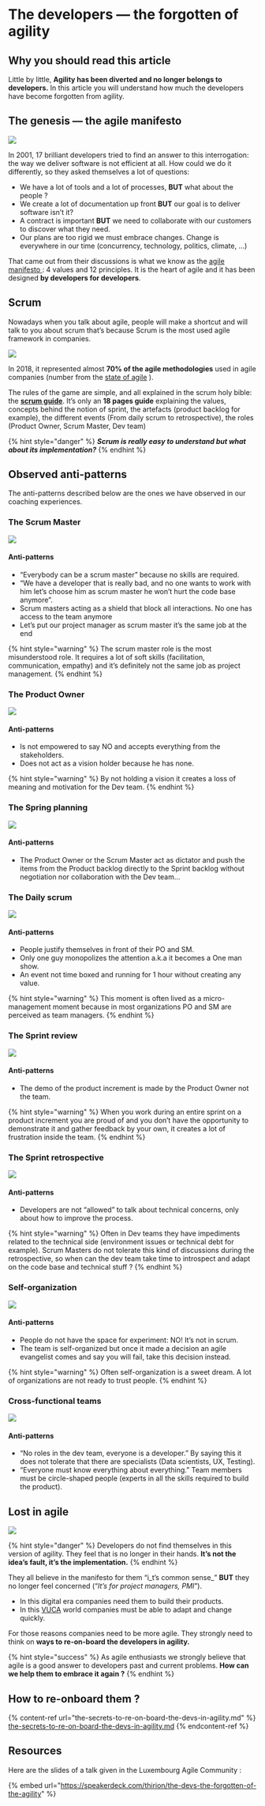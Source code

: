 # The developers — the forgotten of agility

## Why you should read this article

Little by little, **Agility has been diverted and no longer belongs to developers.** In this article you will understand how much the developers have become forgotten from agility.

## The genesis — the agile manifesto <a href="#1a5d" id="1a5d"></a>

![](<../../.gitbook/assets/image (364).png>)

In 2001, 17 brilliant developers tried to find an answer to this interrogation: the way we deliver software is not efficient at all. How could we do it differently, so they asked themselves a lot of questions:

* We have a lot of tools and a lot of processes, **BUT** what about the people ?
* We create a lot of documentation up front **BUT** our goal is to deliver software isn’t it?
* A contract is important **BUT** we need to collaborate with our customers to discover what they need.
* Our plans are too rigid we must embrace changes. Change is everywhere in our time (concurrency, technology, politics, climate, …)

That came out from their discussions is what we know as the [agile manifesto ](https://agilemanifesto.org): 4 values and 12 principles. It is the heart of agile and it has been designed **by developers for developers**.

## Scrum <a href="#1bb8" id="1bb8"></a>

Nowadays when you talk about agile, people will make a shortcut and will talk to you about scrum that’s because Scrum is the most used agile framework in companies.

![](<../../.gitbook/assets/image (366).png>)

In 2018, it represented almost **70% of the agile methodologies** used in agile companies (number from the [state of agile](https://www.stateofagile.com) ).

The rules of the game are simple, and all explained in the scrum holy bible: the [**scrum guide**](https://www.scrumguides.org). It’s only an **18 pages guide** explaining the values, concepts behind the notion of sprint, the artefacts (product backlog for example), the different events (From daily scrum to retrospective), the roles (Product Owner, Scrum Master, Dev team)

{% hint style="danger" %}
_**Scrum is really easy to understand but what about its implementation?**_
{% endhint %}

## Observed anti-patterns <a href="#9923" id="9923"></a>

The anti-patterns described below are the ones we have observed in our coaching experiences.

### The Scrum Master <a href="#9a46" id="9a46"></a>

![](<../../.gitbook/assets/image (367).png>)

#### Anti-patterns

* “Everybody can be a scrum master” because no skills are required.
* “We have a developer that is really bad, and no one wants to work with him let’s choose him as scrum master he won’t hurt the code base anymore”.
* Scrum masters acting as a shield that block all interactions. No one has access to the team anymore
* Let’s put our project manager as scrum master it’s the same job at the end

{% hint style="warning" %}
The scrum master role is the most misunderstood role. It requires a lot of soft skills (facilitation, communication, empathy) and it’s definitely not the same job as project management.
{% endhint %}

### The Product Owner <a href="#5cb5" id="5cb5"></a>

![](<../../.gitbook/assets/image (368).png>)

#### Anti-patterns

* Is not empowered to say NO and accepts everything from the stakeholders.
* Does not act as a vision holder because he has none.

{% hint style="warning" %}
By not holding a vision it creates a loss of meaning and motivation for the Dev team.
{% endhint %}

### The Spring planning <a href="#eab6" id="eab6"></a>

![](<../../.gitbook/assets/image (369).png>)

#### Anti-patterns

* The Product Owner or the Scrum Master act as dictator and push the items from the Product backlog directly to the Sprint backlog without negotiation nor collaboration with the Dev team…

### The Daily scrum <a href="#0ce5" id="0ce5"></a>

![](<../../.gitbook/assets/image (370).png>)

#### Anti-patterns

* People justify themselves in front of their PO and SM.
* Only one guy monopolizes the attention a.k.a it becomes a One man show.
* An event not time boxed and running for 1 hour without creating any value.

{% hint style="warning" %}
This moment is often lived as a micro-management moment because in most organizations PO and SM are perceived as team managers.
{% endhint %}

### The Sprint review <a href="#e00d" id="e00d"></a>

![](<../../.gitbook/assets/image (371).png>)

#### Anti-patterns

* The demo of the product increment is made by the Product Owner not the team.

{% hint style="warning" %}
When you work during an entire sprint on a product increment you are proud of and you don’t have the opportunity to demonstrate it and gather feedback by your own, it creates a lot of frustration inside the team.
{% endhint %}

### The Sprint retrospective <a href="#9935" id="9935"></a>

![](<../../.gitbook/assets/image (372).png>)

#### Anti-patterns

* Developers are not “allowed” to talk about technical concerns, only about how to improve the process.

{% hint style="warning" %}
Often in Dev teams they have impediments related to the technical side (environment issues or technical debt for example). Scrum Masters do not tolerate this kind of discussions during the retrospective, so when can the dev team take time to introspect and adapt on the code base and technical stuff ?
{% endhint %}

### Self-organization <a href="#37e6" id="37e6"></a>

![](<../../.gitbook/assets/image (373).png>)

#### Anti-patterns

* People do not have the space for experiment: NO! It’s not in scrum.
* The team is self-organized but once it made a decision an agile evangelist comes and say you will fail, take this decision instead.

{% hint style="warning" %}
Often self-organization is a sweet dream. A lot of organizations are not ready to trust people.
{% endhint %}

### Cross-functional teams

![](<../../.gitbook/assets/image (374).png>)

#### Anti-patterns

* “No roles in the dev team, everyone is a developer.” By saying this it does not tolerate that there are specialists (Data scientists, UX, Testing).
* “Everyone must know everything about everything.” Team members must be circle-shaped people (experts in all the skills required to build the product).

## Lost in agile <a href="#cb5b" id="cb5b"></a>

![](<../../.gitbook/assets/image (375).png>)

{% hint style="danger" %}
Developers do not find themselves in this version of agility. They feel that is no longer in their hands. **It’s not the idea’s fault, it’s the implementation.**
{% endhint %}

They all believe in the manifesto for them “i_t’s common sense_” **BUT** they no longer feel concerned (“_It’s for project managers, PMI_”).

* In this digital era companies need them to build their products.
* In this [VUCA](https://www.vuca-world.org) world companies must be able to adapt and change quickly.

For those reasons companies need to be more agile. They strongly need to think on **ways to re-on-board the developers in agility.**

{% hint style="success" %}
As agile enthusiasts we strongly believe that agile is a good answer to developers past and current problems. **How can we help them to embrace it again ?**
{% endhint %}

## **How to re-onboard them ?**

{% content-ref url="the-secrets-to-re-on-board-the-devs-in-agility.md" %}
[the-secrets-to-re-on-board-the-devs-in-agility.md](the-secrets-to-re-on-board-the-devs-in-agility.md)
{% endcontent-ref %}

## Resources

Here are the slides of a talk given in the Luxembourg Agile Community :

{% embed url="https://speakerdeck.com/thirion/the-devs-the-forgotten-of-the-agility" %}


